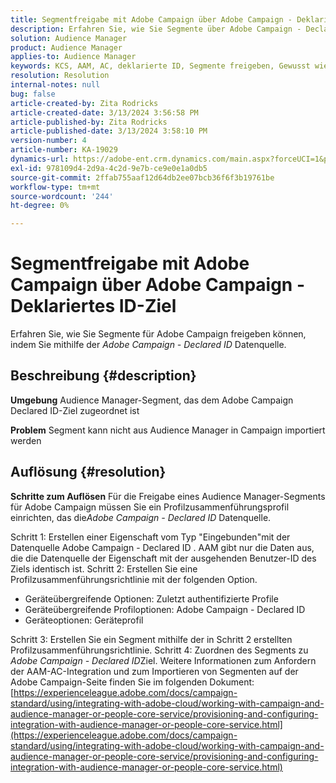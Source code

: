 ```yaml
---
title: Segmentfreigabe mit Adobe Campaign über Adobe Campaign - Deklariertes ID-Ziel
description: Erfahren Sie, wie Sie Segmente über Adobe Campaign - Declared ID-Ziel für Adobe Campaign freigeben.
solution: Audience Manager
product: Audience Manager
applies-to: Audience Manager
keywords: KCS, AAM, AC, deklarierte ID, Segmente freigeben, Gewusst wie, Adobe Audience Manager, Adobe Campaign, Deklariertes ID-Ziel
resolution: Resolution
internal-notes: null
bug: false
article-created-by: Zita Rodricks
article-created-date: 3/13/2024 3:56:58 PM
article-published-by: Zita Rodricks
article-published-date: 3/13/2024 3:58:10 PM
version-number: 4
article-number: KA-19029
dynamics-url: https://adobe-ent.crm.dynamics.com/main.aspx?forceUCI=1&pagetype=entityrecord&etn=knowledgearticle&id=fc071c51-52e1-ee11-904d-6045bd0065b6
exl-id: 978109d4-2d9a-4c2d-9e7b-ce9e0e1a0db5
source-git-commit: 2ffab755aaf12d64db2ee07bcb36f6f3b19761be
workflow-type: tm+mt
source-wordcount: '244'
ht-degree: 0%

---
```


# Segmentfreigabe mit Adobe Campaign über Adobe Campaign - Deklariertes ID-Ziel


Erfahren Sie, wie Sie Segmente für Adobe Campaign freigeben können, indem Sie mithilfe der *Adobe Campaign - Declared ID* Datenquelle.

## Beschreibung {#description}


<b>Umgebung</b>
Audience Manager-Segment, das dem Adobe Campaign Declared ID-Ziel zugeordnet ist

<b>Problem</b>
Segment kann nicht aus Audience Manager in Campaign importiert werden


## Auflösung {#resolution}


<b>Schritte zum Auflösen</b>
Für die Freigabe eines Audience Manager-Segments für Adobe Campaign müssen Sie ein Profilzusammenführungsprofil einrichten, das die*Adobe Campaign - Declared ID* Datenquelle.

Schritt 1: Erstellen einer Eigenschaft vom Typ &quot;Eingebunden&quot;mit der Datenquelle Adobe Campaign - Declared ID .
AAM gibt nur die Daten aus, die die Datenquelle der Eigenschaft mit der ausgehenden Benutzer-ID des Ziels identisch ist.
Schritt 2: Erstellen Sie eine Profilzusammenführungsrichtlinie mit der folgenden Option.

- Geräteübergreifende Optionen: Zuletzt authentifizierte Profile
- Geräteübergreifende Profiloptionen: Adobe Campaign - Declared ID
- Geräteoptionen: Geräteprofil


Schritt 3: Erstellen Sie ein Segment mithilfe der in Schritt 2 erstellten Profilzusammenführungsrichtlinie.
Schritt 4: Zuordnen des Segments zu *Adobe Campaign - Declared ID*Ziel.
Weitere Informationen zum Anfordern der AAM-AC-Integration und zum Importieren von Segmenten auf der Adobe Campaign-Seite finden Sie im folgenden Dokument: [https://experienceleague.adobe.com/docs/campaign-standard/using/integrating-with-adobe-cloud/working-with-campaign-and-audience-manager-or-people-core-service/provisioning-and-configuring-integration-with-audience-manager-or-people-core-service.html](https://experienceleague.adobe.com/docs/campaign-standard/using/integrating-with-adobe-cloud/working-with-campaign-and-audience-manager-or-people-core-service/provisioning-and-configuring-integration-with-audience-manager-or-people-core-service.html)
